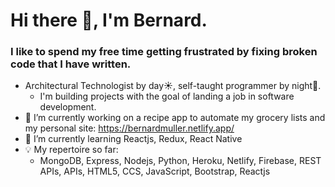 # Hi there 🙂, I'm Bernard. 

### I like to spend my free time getting frustrated by fixing broken code that I have written.

- Architectural Technologist by day☀️, self-taught programmer by night🌚.
  - I'm building projects with the goal of landing a job in software development.
- 🔭 I’m currently working on a recipe app to automate my grocery lists and my personal site: https://bernardmuller.netlify.app/
- 🌱 I’m currently learning Reactjs, Redux, React Native
- 💡 My repertoire so far:
  - MongoDB, Express, Nodejs, Python, Heroku, Netlify, Firebase, REST APIs, APIs, HTML5, CCS, JavaScript, Bootstrap, Reactjs

<!--
**bernardmuller/bernardmuller** is a ✨ _special_ ✨ repository because its `README.md` (this file) appears on your GitHub profile.

Here are some ideas to get you started:

- 🔭 I’m currently working on Timesheet Web & Recipe App
- 🌱 I’m currently learning Reactjs
- 👯 I’m looking to collaborate on ...
- 🤔 I’m looking for help with ...
- 💬 Ask me about ...
- 📫 How to reach me: ...
- 😄 Pronouns: ...
- ⚡ Fun fact: ...


## Some of the projects I've built:
- My Personal Site: https://github.com/bernardmuller/bernardmuller_site
- Timesheet Web (Nodejs): https://github.com/bernardmuller/timesheet
- Auto Timesheet (Python): https://github.com/bernardmuller/auto_timesheet
- Linkedin Clone: https://github.com/bernardmuller/linkedin-clone
- Dad Joke Generator: https://github.com/bernardmuller/DadJokeGenerator/tree/master
- Password Generator: https://github.com/bernardmuller/password_generator

![Bernard's GitHub stats](https://github-readme-stats.vercel.app/api?username=bernardmuller&show_icons=true&theme=radical)
[![Top Languages](https://github-readme-stats.vercel.app/api/top-langs/?username=bernardmuller&layout=compact&theme=radical)](https://github.com/anuraghazra/github-readme-stats)


### Feel free to say hi!
[<img align="left" alt="bernarmuller | LinkedIn" width="22px" src="https://cdn.jsdelivr.net/npm/simple-icons@v3/icons/linkedin.svg" />][linkedin]
[<img align="left" alt="bernardmuller | Instagram" width="22px" src="https://cdn.jsdelivr.net/npm/simple-icons@v3/icons/instagram.svg" />][instagram]


-->



[instagram]: https://www.instagram.com/bernard_muller
[linkedin]: https://www.linkedin.com/in/bernard-muller-a9a53a174/
